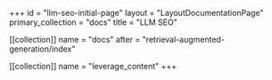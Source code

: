 +++
id = "llm-seo-initial-page"
layout = "LayoutDocumentationPage"
primary_collection = "docs"
title = "LLM SEO"

[[collection]]
name = "docs"
after = "retrieval-augmented-generation/index"

[[collection]]
name = "leverage_content"
+++
